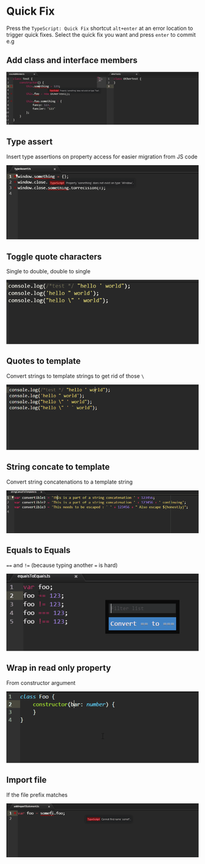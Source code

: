 # Quick Fix
Press the `TypeScript: Quick Fix` shortcut `alt+enter` at an error location to trigger quick fixes. Select the quick fix you want and press `enter` to commit e.g

## Add class and interface members

![](https://raw.githubusercontent.com/TypeStrong/atom-typescript-examples/master/screens/addClassMember.gif)

## Type assert
Insert type assertions on property access for easier migration from JS code

![](https://raw.githubusercontent.com/TypeStrong/atom-typescript-examples/master/screens/typeAssertPropertyAccess.gif)


## Toggle quote characters

Single to double, double to single

![](https://raw.githubusercontent.com/TypeStrong/atom-typescript-examples/master/screens/quotesToQuotes.gif)

## Quotes to template
Convert strings to template strings to get rid of those `\`

![](https://raw.githubusercontent.com/TypeStrong/atom-typescript-examples/master/screens/quotesToTemplate.gif)

## String concate to template
Convert string concatenations to a template string

![](https://raw.githubusercontent.com/TypeStrong/atom-typescript-examples/master/screens/stringConcatToTemplate.gif)

## Equals to Equals
`==` and `!=` (because typing another `=` is hard)

![](https://raw.githubusercontent.com/TypeStrong/atom-typescript-examples/master/screens/equalsToEquals.gif)

## Wrap in read only property
From constructor argument

![](https://raw.githubusercontent.com/TypeStrong/atom-typescript-examples/master/screens/quickfix/wrapInReadonlyProperty.gif)

## Import file
If the file prefix matches

![](https://raw.githubusercontent.com/TypeStrong/atom-typescript-examples/master/screens/addImportStatement.gif)